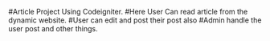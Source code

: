 #Article Project Using Codeigniter.
#Here User Can read article from the dynamic website.
#User can edit and post their post also
#Admin handle the user post and other things.